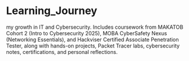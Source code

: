 # Learning_Journey
my growth in IT and Cybersecurity. Includes coursework from MAKATOB Cohort 2 (Intro to Cybersecurity 2025), MOBA CyberSafety Nexus (Networking Essentials), and Hackviser Certified Associate Penetration Tester, along with hands-on projects, Packet Tracer labs, cybersecurity notes, certifications, and personal reflections.
